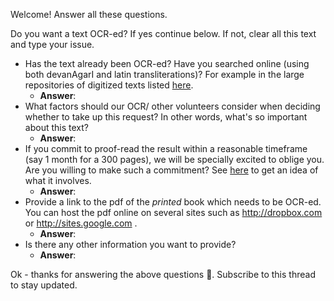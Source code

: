 Welcome! Answer all these questions.

Do you want a text OCR-ed? If yes continue below. If not, clear all this text and type your issue.

* Has the text already been OCR-ed? Have you searched online (using both devanAgarI and latin transliterations)? For example in the large repositories of digitized texts listed [here](https://sites.google.com/site/samskrtamsfo/home/prakashanani/pathyam#TOC---Digitized-texts).
  * __Answer__:
* What factors should our OCR/ other volunteers consider when deciding whether to take up this request? In other words, what's so important about this text?
  * __Answer__:
* If you commit to proof-read the result within a reasonable timeframe (say 1 month for a 300 pages), we will be specially excited to oblige you. Are you willing to make such a commitment? See [here](https://sites.google.com/site/sanskritcode/ocr/3-corrections) to get an idea of what it involves.
  * __Answer__:
* Provide a link to the pdf of the *printed* book which needs to be OCR-ed. You can host the pdf online on several sites such as <http://dropbox.com> or <http://sites.google.com> .
  * __Answer__:
* Is there any other information you want to provide?
  * __Answer__:

Ok - thanks for answering the above questions 🙏. Subscribe to this thread to stay updated.

